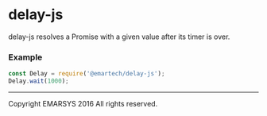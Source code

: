 # delay-js

delay-js resolves a Promise with a given value after its timer is over.

### Example


```js
const Delay = require('@emartech/delay-js');
Delay.wait(1000);
```


----

Copyright EMARSYS 2016 All rights reserved.